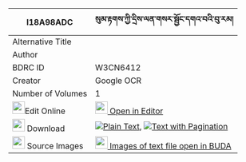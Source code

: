 |I18A98ADC|སུམ་རྟགས་ཀྱི་དྲིས་ལན་གསར་སྦྱོང་དགའ་བའི་བུ་རམ། 
| --- | --- 
|Alternative Title |
|Author | 
|BDRC ID | W3CN6412
|Creator | Google OCR
|Number of Volumes| 1
|<img width="25" src="https://img.icons8.com/color/25/000000/edit-property.png">Edit Online| [<img width="25" src="https://avatars.githubusercontent.com/u/45091458?s=200&v=4"> Open in Editor](http://editor.openpecha.org/I18A98ADC)
|<img width="25" src="https://img.icons8.com/fluent/48/000000/download-2.png"/>  Download | [![](https://img.icons8.com/color/20/000000/txt.png)Plain Text](https://github.com/Openpecha/I18A98ADC/releases/download/v1/sum_tak_kyi_drilen_ge_ra_jong__plain_I18A98ADC.zip), [![](https://img.icons8.com/color/20/000000/txt.png)Text with Pagination](https://github.com/Openpecha/I18A98ADC/releases/download/v1/sum_tak_kyi_drilen_ge_ra_jong__pages_I18A98ADC.zip)
|<img width="25" src="https://img.icons8.com/plasticine/100/000000/pictures-folder.png"/>  Source Images | [<img width="25" src="https://library.bdrc.io/icons/BUDA-small.svg"> Images of text file open in BUDA](https://library.bdrc.io/show/bdr:W3CN6412)